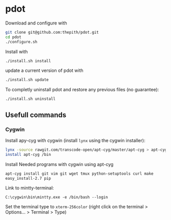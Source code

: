 # pdot

Download and configure with
```bash
git clone git@github.com:thepith/pdot.git
cd pdot
./configure.sh
```
Install with
```bash
./install.sh install
```
update a current version of pdot with
```bash
./install.sh update
```
To completly uninstall pdot and restore any previous files (no guarantee):
```bash
./install.sh uninstall
```

## Usefull commands
### Cygwin
Install apy-cyg with cygwin (install `lynx` using the cygwin installer):
```bash
lynx -source rawgit.com/transcode-open/apt-cyg/master/apt-cyg > apt-cyg
install apt-cyg /bin
```
Install Needed programs with cygwin using apt-cyg
```bash
apt-cyg install git vim git wget tmux python-setuptools curl make
easy_install-2.7 pip
```

Link to mintty-terminal:
```
C:\cygwin\bin\mintty.exe -e /bin/bash --login
```
Set the terminal type to `xterm-256color` (right click on the terminal > Options... > Terminal > Type)
